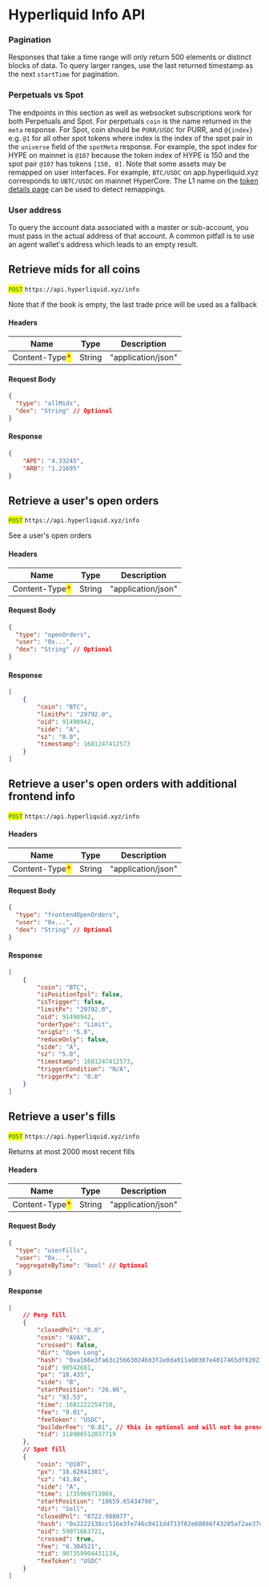 # Hyperliquid Info API

### Pagination

Responses that take a time range will only return 500 elements or distinct blocks of data. To query larger ranges, use the last returned timestamp as the next `startTime` for pagination.

### Perpetuals vs Spot

The endpoints in this section as well as websocket subscriptions work for both Perpetuals and Spot. For perpetuals `coin` is the name returned in the `meta` response. For Spot, coin should be `PURR/USDC` for PURR, and `@{index}` e.g. `@1` for all other spot tokens where index is the index of the spot pair in the `universe` field of the `spotMeta` response. For example, the spot index for HYPE on mainnet is `@107` because the token index of HYPE is 150 and the spot pair `@107` has tokens `[150, 0]`. Note that some assets may be remapped on user interfaces. For example, `BTC/USDC` on app.hyperliquid.xyz corresponds to `UBTC/USDC` on mainnet HyperCore. The L1 name on the [token details page](https://app.hyperliquid.xyz/explorer/token/0x8f254b963e8468305d409b33aa137c67) can be used to detect remappings.

### User address

To query the account data associated with a master or sub-account, you must pass in the actual address of that account. A common pitfall is to use an agent wallet's address which leads to an empty result.

## Retrieve mids for all coins

<mark style="color:green;">`POST`</mark> `https://api.hyperliquid.xyz/info`

Note that if the book is empty, the last trade price will be used as a fallback

#### Headers

| Name | Type | Description |
| --- | --- | --- |
| Content-Type<mark style="color:red;">\*</mark> | String | "application/json" |

#### Request Body

```json
{
  "type": "allMids",
  "dex": "String" // Optional
}
```

#### Response

```json
{
    "APE": "4.33245",
    "ARB": "1.21695"
}
```

## Retrieve a user's open orders

<mark style="color:green;">`POST`</mark> `https://api.hyperliquid.xyz/info`

See a user's open orders

#### Headers

| Name | Type | Description |
| --- | --- | --- |
| Content-Type<mark style="color:red;">\*</mark> | String | "application/json" |

#### Request Body

```json
{
  "type": "openOrders",
  "user": "0x...",
  "dex": "String" // Optional
}
```

#### Response

```json
[
    {
        "coin": "BTC",
        "limitPx": "29792.0",
        "oid": 91490942,
        "side": "A",
        "sz": "0.0",
        "timestamp": 1681247412573
    }
]
```

## Retrieve a user's open orders with additional frontend info

<mark style="color:green;">`POST`</mark> `https://api.hyperliquid.xyz/info`

#### Headers

| Name | Type | Description |
| --- | --- | --- |
| Content-Type<mark style="color:red;">\*</mark> | String | "application/json" |

#### Request Body

```json
{
  "type": "frontendOpenOrders",
  "user": "0x...",
  "dex": "String" // Optional
}
```

#### Response

```json
[
    {
        "coin": "BTC",
        "isPositionTpsl": false,
        "isTrigger": false,
        "limitPx": "29792.0",
        "oid": 91490942,
        "orderType": "Limit",
        "origSz": "5.0",
        "reduceOnly": false,
        "side": "A",
        "sz": "5.0",
        "timestamp": 1681247412573,
        "triggerCondition": "N/A",
        "triggerPx": "0.0"
    }
]
```

## Retrieve a user's fills

<mark style="color:green;">`POST`</mark> `https://api.hyperliquid.xyz/info`

Returns at most 2000 most recent fills

#### Headers

| Name | Type | Description |
| --- | --- | --- |
| Content-Type<mark style="color:red;">\*</mark> | String | "application/json" |

#### Request Body

```json
{
  "type": "userFills",
  "user": "0x...",
  "aggregateByTime": "bool" // Optional
}
```

#### Response

```json
[
    // Perp fill
    {
        "closedPnl": "0.0",
        "coin": "AVAX",
        "crossed": false,
        "dir": "Open Long",
        "hash": "0xa166e3fa63c25663024b03f2e0da011a00307e4017465df020210d3d432e7cb8",
        "oid": 90542681,
        "px": "18.435",
        "side": "B",
        "startPosition": "26.86",
        "sz": "93.53",
        "time": 1681222254710,
        "fee": "0.01",
        "feeToken": "USDC",
        "builderFee": "0.01", // this is optional and will not be present if 0
        "tid": 118906512037719
    },
    // Spot fill
    {
        "coin": "@107",
        "px": "18.62041381",
        "sz": "43.84",
        "side": "A",
        "time": 1735969713869,
        "startPosition": "10659.65434798",
        "dir": "Sell",
        "closedPnl": "8722.988077",
        "hash": "0x2222138cc516e3fe746c0411dd733f02e60086f43205af2ae37c93f6a792430b",
        "oid": 59071663721,
        "crossed": true,
        "fee": "0.304521",
        "tid": 907359904431134,
        "feeToken": "USDC"
    }
]
```